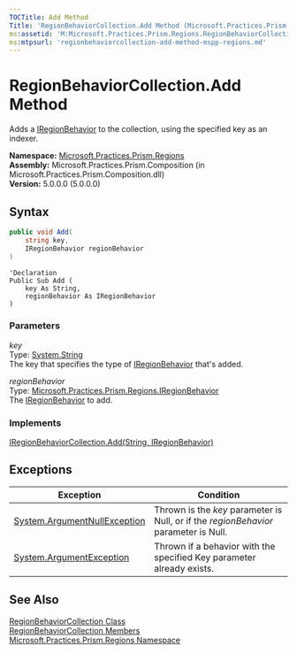```yaml
---
TOCTitle: Add Method
Title: 'RegionBehaviorCollection.Add Method (Microsoft.Practices.Prism.Regions)'
ms:assetid: 'M:Microsoft.Practices.Prism.Regions.RegionBehaviorCollection.Add(System.String,Microsoft.Practices.Prism.Regions.IRegionBehavior)'
ms:mtpsurl: 'regionbehaviorcollection-add-method-mspp-regions.md'
---
```



# RegionBehaviorCollection.Add Method

Adds a [IRegionBehavior](/patterns-practices/reference/iregionbehavior-interface-mspp-regions) to the collection, using the specified key as an indexer.

**Namespace:** [Microsoft.Practices.Prism.Regions](/patterns-practices/reference/mspp-regions-namespace)<br/>
**Assembly:** Microsoft.Practices.Prism.Composition (in Microsoft.Practices.Prism.Composition.dll)<br/>
**Version:** 5.0.0.0 (5.0.0.0)

## Syntax

```C#
public void Add(
	string key,
	IRegionBehavior regionBehavior
)
```
```VB
'Declaration
Public Sub Add ( 
	key As String,
	regionBehavior As IRegionBehavior
)
```

### Parameters

_key_  
Type: [System.String](http://msdn.microsoft.com/en-us/library/s1wwdcbf)  
The key that specifies the type of [IRegionBehavior](/patterns-practices/reference/iregionbehavior-interface-mspp-regions) that's added.

_regionBehavior_  
Type: [Microsoft.Practices.Prism.Regions.IRegionBehavior](/patterns-practices/reference/iregionbehavior-interface-mspp-regions)  
The [IRegionBehavior](/patterns-practices/reference/iregionbehavior-interface-mspp-regions) to add.

### Implements

[IRegionBehaviorCollection.Add(String, IRegionBehavior)](/patterns-practices/reference/iregionbehaviorcollection-add-method-mspp-regions)

## Exceptions


| Exception                                                                             | Condition                                                                        |
|---------------------------------------------------------------------------------------|----------------------------------------------------------------------------------|
| [System.ArgumentNullException](http://msdn.microsoft.com/en-us/library/27426hcy) | Thrown is the _key_ parameter is Null, or if the _regionBehavior_ parameter is Null. |
| [System.ArgumentException](http://msdn.microsoft.com/en-us/library/3w1b3114)     | Thrown if a behavior with the specified Key parameter already exists.            |

## See Also

[RegionBehaviorCollection Class](/patterns-practices/reference/regionbehaviorcollection-class-mspp-regions)<br/>
[RegionBehaviorCollection Members](/patterns-practices/reference/regionbehaviorcollection-members-mspp-regions)<br/>
[Microsoft.Practices.Prism.Regions Namespace](/patterns-practices/reference/mspp-regions-namespace)<br/>